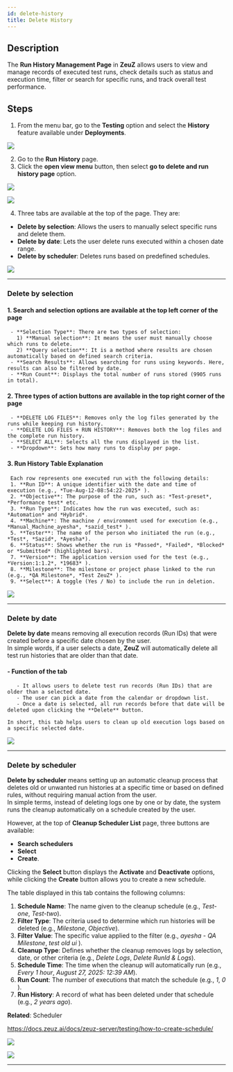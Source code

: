```yaml
---
id: delete-history
title: Delete History
---
```


## Description
The **Run History Management Page** in **ZeuZ** allows users to view and manage records of executed test runs, check details such as status and execution time, filter or search for specific runs, and track overall test performance.

## Steps

1. From the menu bar, go to the **Testing** option and select the **History** feature available under **Deployments**.

![](/img/how-tos/delete-history/deploy-history.png)

2. Go to the **Run History** page.
3. Click the **open view menu** button, then select **go to delete and run history page** option.

![](/img/how-tos/delete-history/delete-option.png)

![](/img/how-tos/delete-history/delete-button.png)

4. Three tabs are available at the top of the page. They are:  
- **Delete by selection**: Allows the users to manually select specific runs and delete them.
- **Delete by date**: Lets the user delete runs executed within a chosen date range.
- **Delete by scheduler**: Deletes runs based on predefined schedules.

![](/img/how-tos/delete-history/delete-selection.png)

---

### Delete by selection

#### 1. Search and selection options are available at the top left corner of the page
     - **Selection Type**: There are two types of selection:
       1) **Manual selection**: It means the user must manually choose which runs to delete.
       2) **Query selection**: It is a method where results are chosen automatically based on defined search criteria.
     - **Search Results**: Allows searching for runs using keywords. Here, results can also be filtered by date.
     - **Run Count**: Displays the total number of runs stored (9905 runs in total).

#### 2. Three types of action buttons are available in the top right corner of the page
     - **DELETE LOG FILES**: Removes only the log files generated by the runs while keeping run history.
     - **DELETE LOG FILES + RUN HISTORY**: Removes both the log files and the complete run history.
     - **SELECT ALL**: Selects all the runs displayed in the list.
     - **Dropdown**: Sets how many runs to display per page.

#### 3. Run History Table Explanation
     Each row represents one executed run with the following details:
     1. **Run ID**: A unique identifier with the date and time of execution (e.g., *Tue-Aug-12-08:54:22-2025* ).
     2. **Objective**: The purpose of the run, such as: *Test-preset*, *Performance test* etc.
     3. **Run Type**: Indicates how the run was executed, such as: *Automation* and *Hybrid*.
     4. **Machine**: The machine / environment used for execution (e.g., *Manual_Machine_ayesha*, *sazid_test* ).
     5. **Tester**: The name of the person who initiated the run (e.g., *Test*, *Sazid*, *Ayesha*).
     6. **Status**: Shows whether the run is *Passed*, *Failed*, *Blocked* or *Submitted* (highlighted bars).
     7. **Version**: The application version used for the test (e.g., *Version:1:1.2*, *19683* ).
     8. **Milestone**: The milestone or project phase linked to the run (e.g., *QA Milestone*, *Test ZeuZ* ).
     9. **Select**: A toggle (Yes / No) to include the run in deletion.

![](/img/how-tos/delete-history/delete-log.png)

---

### Delete by date
**Delete by date** means removing all execution records (Run IDs) that were created before a specific date chosen by the user.  
In simple words, if a user selects a date, **ZeuZ** will automatically delete all test run histories that are older than that date.

#### - Function of the tab
       - It allows users to delete test run records (Run IDs) that are older than a selected date.
       - The user can pick a date from the calendar or dropdown list.
       - Once a date is selected, all run records before that date will be deleted upon clicking the **Delete** button.

    In short, this tab helps users to clean up old execution logs based on a specific selected date.

![](/img/how-tos/delete-history/delete-date.png)

---

### Delete by scheduler
**Delete by scheduler** means setting up an automatic cleanup process that deletes old or unwanted run histories at a specific time or based on defined rules, without requiring manual action from the user.  
In simple terms, instead of deleting logs one by one or by date, the system runs the cleanup automatically on a schedule created by the user.

However, at the top of **Cleanup Scheduler List** page, three buttons are available:
- **Search schedulers**
- **Select**
- **Create**.  

Clicking the **Select** button displays the **Activate** and **Deactivate** options, while clicking the **Create** button allows you to create a new schedule.

The table displayed in this tab contains the following columns:
1. **Schedule Name**: The name given to the cleanup schedule (e.g., *Test-one*, *Test-two*).
2. **Filter Type**: The criteria used to determine which run histories will be deleted (e.g., *Milestone*, *Objective*).
3. **Filter Value**: The specific value applied to the filter (e.g., *ayesha - QA Milestone*, *test old ui* ).
4. **Cleanup Type**: Defines whether the cleanup removes logs by selection, date, or other criteria (e.g., *Delete Logs*, *Delete RunId & Logs*).
5. **Schedule Time**: The time when the cleanup will automatically run (e.g., *Every 1 hour*, *August 27, 2025: 12:39 AM*).
6. **Run Count**: The number of executions that match the schedule (e.g., *1*, *0* ).
7. **Run History**: A record of what has been deleted under that schedule (e.g., *2 years ago*).

**Related**: Scheduler

https://docs.zeuz.ai/docs/zeuz-server/testing/how-to-create-schedule/

![](/img/how-tos/delete-history/search-scheduler.png)

![](/img/how-tos/delete-history/activate-scheduler.png)

---